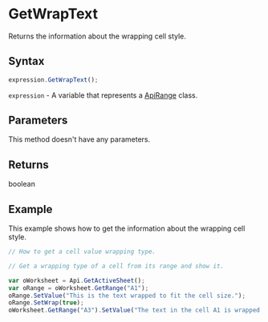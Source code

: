 # GetWrapText

Returns the information about the wrapping cell style.

## Syntax

```javascript
expression.GetWrapText();
```

`expression` - A variable that represents a [ApiRange](../ApiRange.md) class.

## Parameters

This method doesn't have any parameters.

## Returns

boolean

## Example

This example shows how to get the information about the wrapping cell style.

```javascript editor-xlsx
// How to get a cell value wrapping type.

// Get a wrapping type of a cell from its range and show it.

var oWorksheet = Api.GetActiveSheet();
var oRange = oWorksheet.GetRange("A1");
oRange.SetValue("This is the text wrapped to fit the cell size.");
oRange.SetWrap(true);
oWorksheet.GetRange("A3").SetValue("The text in the cell A1 is wrapped: " + oRange.GetWrapText());
```
